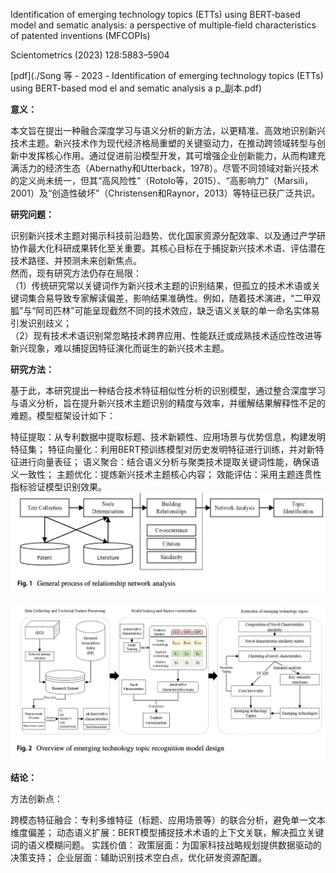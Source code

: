 Identification of emerging technology topics (ETTs) using BERT‐based model and sematic analysis: a perspective of multiple‐field characteristics of patented inventions (MFCOPIs)

Scientometrics (2023) 128:5883–5904

[pdf](./Song 等 - 2023 - Identification of emerging technology topics (ETTs) using BERT-based mod
el and sematic analysis a p_副本.pdf)  

**意义：**  

本文旨在提出一种融合深度学习与语义分析的新方法，以更精准、高效地识别新兴技术主题。新兴技术作为现代经济格局重塑的关键驱动力，在推动跨领域转型与创新中发挥核心作用。通过促进前沿模型开发，其可增强企业创新能力，从而构建充满活力的经济生态（Abernathy和Utterback，1978）。尽管不同领域对新兴技术的定义尚未统一，但其“高风险性”（Rotolo等，2015）、“高影响力”（Marsili，2001）及“创造性破坏”（Christensen和Raynor，2013）等特征已获广泛共识。


**研究问题：** 


识别新兴技术主题对揭示科技前沿趋势、优化国家资源分配效率、以及通过产学研协作最大化科研成果转化至关重要。其核心目标在于捕捉新兴技术术语、评估潜在技术路径、并预测未来创新焦点。  
然而，现有研究方法仍存在局限：  
（1）传统研究常以关键词作为新兴技术主题的识别结果，但孤立的技术术语或关键词集合易导致专家解读偏差，影响结果准确性。例如，随着技术演进，“二甲双胍”与“阿司匹林”可能呈现截然不同的技术效应，缺乏语义关联的单一命名实体易引发识别歧义；  
（2）现有技术术语识别常忽略技术跨界应用、性能跃迁或成熟技术适应性改进等新兴现象，难以捕捉因特征演化而诞生的新兴技术主题。

**研究方法：**

基于此，本研究提出一种结合技术特征相似性分析的识别模型，通过整合深度学习与语义分析，旨在提升新兴技术主题识别的精度与效率，并缓解结果解释性不足的难题。模型框架设计如下：

特征提取：从专利数据中提取标题、技术新颖性、应用场景与优势信息，构建发明特征集；
特征向量化：利用BERT预训练模型对历史发明特征进行训练，并对新特征进行向量表征；
语义聚合：结合语义分析与聚类技术提取关键词性能，确保语义一致性；
主题优化：提炼新兴技术主题核心内容；
效能评估：采用主题连贯性指标验证模型识别效果。
![截屏2025-03-27 10.26.36.png](%E6%88%AA%E5%B1%8F2025-03-27%2010.26.36.png)

![截屏2025-03-27 10.27.41.png](%E6%88%AA%E5%B1%8F2025-03-27%2010.27.41.png)

**结论：** 

方法创新点：

跨模态特征融合：专利多维特征（标题、应用场景等）的联合分析，避免单一文本维度偏差；
动态语义扩展：BERT模型捕捉技术术语的上下文关联，解决孤立关键词的语义模糊问题。
实践价值：
政策层面：为国家科技战略规划提供数据驱动的决策支持；
企业层面：辅助识别技术空白点，优化研发资源配置。

